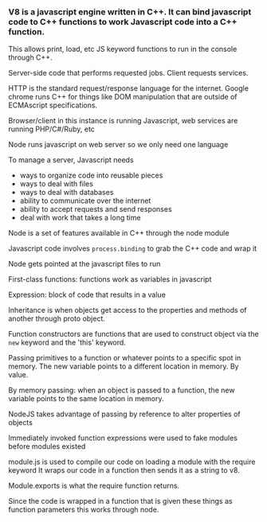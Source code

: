### V8 is a javascript engine written in C++. It can bind javascript code to C++ functions to work Javascript code into a C++ function.
This allows print, load, etc JS keyword functions to run in the console through C++.

Server-side code that performs requested jobs. Client requests services.

HTTP is the standard request/response language for the internet.
Google chrome runs C++ for things like DOM manipulation that are outside of ECMAscript specifications.

Browser/client in this instance is running Javascript, web services are running PHP/C#/Ruby, etc

Node runs javascript on web server so we only need one language

To manage a server, Javascript needs 
* ways to organize code into reusable pieces
* ways to deal with files
* ways to deal with databases
* ability to communicate over the internet
* ability to accept requests and send responses
* deal with work that takes a long time

Node is a set of features available in C++ through the node module

Javascript code involves `process.binding` to grab the C++ code and wrap it

Node gets pointed at the javascript files to run

First-class functions: functions work as variables in javascript

Expression: block of code that results in a value

Inheritance is when objects get access to the properties and methods of another through proto object.

Function constructors are functions that are used to construct object via the `new` keyword and the 'this' keyword.

Passing primitives to a function or whatever points to a specific spot in memory. The new variable points to a different location in memory. By value.

By memory passing: when an object is passed to a function, the new variable points to the same location in memory.

NodeJS  takes advantage of passing by reference to alter properties of objects

Immediately invoked function expressions were used to fake modules before modules existed

module.js is used to compile our code on loading a module with the require keyword
It wraps our code in a function then sends it as a string to v8.

Module.exports is what the require function returns.

Since the code is wrapped in a function that is given these things as function parameters this works through node.


